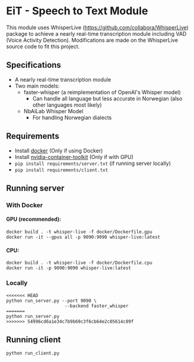 # EiT - Speech to Text Module

This module uses WhisperLive (https://github.com/collabora/WhisperLive) package to achieve a nearly real-time transcription module including VAD (Voice Activity Detection). Modifications are made on the WhisperLive source code to fit this project.

## Specifications
- A nearly real-time transcription module
- Two main models: 
  - faster-whisper (a reimplementation of OpenAI's Whisper model)
    - Can handle all language but less accurate in Norwegian (also other languages most likely)
  - NbAiLab Whisper Model
    - For handling Norwegian dialects

## Requirements 
- Install [docker](https://docs.docker.com/engine/install/) (Only if using Docker)
- Install [nvidia-container-toolkit](https://docs.nvidia.com/datacenter/cloud-native/container-toolkit/latest/install-guide.html) (Only if with GPU)
- ```pip install requirements/server.txt``` (if running server locally)
- ```pip install requirements/client.txt```

## Running server
### With Docker
#### GPU (recommended):
  ```
  docker build . -t whisper-live -f docker/Dockerfile.gpu
  docker run -it --gpus all -p 9090:9090 whisper-live:latest
  ```
#### CPU:
```
docker build . -t whisper-live -f docker/Dockerfile.cpu
docker run -it -p 9090:9090 whisper-live:latest
```

### Locally
```
<<<<<<< HEAD
python run_server.py --port 9090 \
                      --backend faster_whisper
=======
python run_server.py
>>>>>>> 54996cd6a1e34c7b9b69c3f6cb64e2c05614c89f
```

## Running client

```
python run_client.py
```